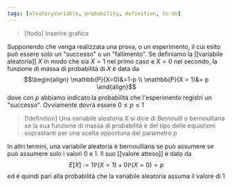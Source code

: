 ```yaml
---
tags: [aleatoryVariable, probability, definition, to-do]
---
```

>[!todo] Inserire grafico

Supponendo che venga realizzata una prova, o un esperimento, il cui esito può essere solo un "successo" o un "fallimento". Se definiamo la [[variabile aleatoria]] $X$ in modo che sia $X=1$ nel primo caso e $X = 0$ nel secondo, la funzione di massa di probabilità di $X$ è data da $$\begin{align}
\mathbb{P}(X=0)&=1-p \\
\mathbb{P}(X = 1)&= p
\end{align}$$
dove con $p$ abbiamo indicato la probabilità che l'esperimento registri un "successo". Ovviamente dovrà essere $0 \leq p \leq 1$

>[!definition]
> Una variabile aleatoria $X$ si dice di *Bernoulli* o bernoulliana se la sua funzione di massa di probabilità è del tipo delle equazioni soprastanti per una scelta opportuna del parametro $p$

In altri termini, una variabile aleatoria è bernoulliana se può assumere se può assumere solo i valori $0$ e $1$. Il suo [[valore atteso]] è dato da $$E[X]:= 1 \mathbb{P}(X = 1)+ 0 \mathbb{P}(X = 0)= p$$ ed è quindi pari alla probabilità che la variabile aleatoria assuma il valore di $1$

